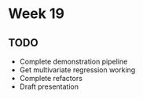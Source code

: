 # Week 19
## TODO
- Complete demonstration pipeline
- Get multivariate regression working
- Complete refactors
- Draft presentation


